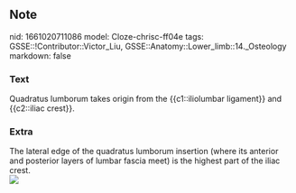 ## Note
nid: 1661020711086
model: Cloze-chrisc-ff04e
tags: GSSE::!Contributor::Victor_Liu, GSSE::Anatomy::Lower_limb::14._Osteology
markdown: false

### Text
Quadratus lumborum takes origin from the {{c1::iliolumbar ligament}} and {{c2::iliac crest}}.

### Extra
<div>
  The lateral edge of the quadratus lumborum insertion (where its
  anterior and posterior layers of lumbar fascia meet) is the
  highest part of the iliac crest.
</div><img src=
"43471322_10156469015730180_5049423948454821888_n.jpg">
